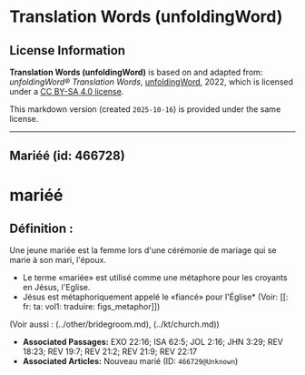 # Translation Words (unfoldingWord)

## License Information

**Translation Words (unfoldingWord)** is based on and adapted from: _unfoldingWord® Translation Words_, [unfoldingWord](https://unfoldingword.org/utw), 2022, which is licensed under a [CC BY-SA 4.0 license](https://creativecommons.org/licenses/by-sa/4.0/legalcode.en).

This markdown version (created `2025-10-16`) is provided under the same license.



--------------------------------

## Mariéé (id: 466728)

mariéé
======

Définition :
------------

Une jeune mariée est la femme lors d'une cérémonie de mariage qui se marie à son mari, l'époux.

* Le terme «mariée» est utilisé comme une métaphore pour les croyants en Jésus, l'Eglise.
* Jésus est métaphoriquement appelé le «fiancé» pour l'Église\* (Voir: \[\[: fr: ta: vol1: traduire: figs\_metaphor]])

(Voir aussi : (../other/bridegroom.md), (../kt/church.md))

* **Associated Passages:** EXO 22:16; ISA 62:5; JOL 2:16; JHN 3:29; REV 18:23; REV 19:7; REV 21:2; REV 21:9; REV 22:17
* **Associated Articles:** Nouveau marié (ID: `466729@Unknown`)

